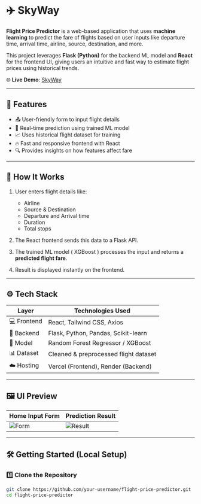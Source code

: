 # ✈️ SkyWay

**Flight Price Predictor** is a web-based application that uses **machine learning** to predict the fare of flights based on user inputs like departure time, arrival time, airline, source, destination, and more.

This project leverages **Flask (Python)** for the backend ML model and **React** for the frontend UI, giving users an intuitive and fast way to estimate flight prices using historical trends.

🌐 **Live Demo**: [SkyWay](https://flight-fare-predictor-rho.vercel.app/)

---

## 📌 Features

- 📤 User-friendly form to input flight details
- 🤖 Real-time prediction using trained ML model
- 📈 Uses historical flight dataset for training
- 🔥 Fast and responsive frontend with React
- 🔍 Provides insights on how features affect fare

---

## 🧠 How It Works

1. User enters flight details like:
   - Airline
   - Source & Destination
   - Departure and Arrival time
   - Duration
   - Total stops

2. The React frontend sends this data to a Flask API.

3. The trained ML model ( XGBoost ) processes the input and returns a **predicted flight fare**.

4. Result is displayed instantly on the frontend.

---

## ⚙️ Tech Stack

| Layer       | Technologies Used                     |
|-------------|----------------------------------------|
| 💻 Frontend  | React, Tailwind CSS, Axios            |
| 🧠 Backend   | Flask, Python, Pandas, Scikit-learn    |
| 🧪 Model     | Random Forest Regressor / XGBoost     |
| 📊 Dataset   | Cleaned & preprocessed flight dataset |
| ☁️ Hosting   | Vercel (Frontend), Render (Backend) |

---

## 🖼️ UI Preview

| Home Input Form | Prediction Result |
|-----------------|-------------------|
| ![Form](https://via.placeholder.com/400x200?text=Flight+Input+Form) | ![Result](https://via.placeholder.com/400x200?text=Predicted+Fare+Display) |

---

## 🛠️ Getting Started (Local Setup)

### 1️⃣ Clone the Repository

```bash
git clone https://github.com/your-username/flight-price-predictor.git
cd flight-price-predictor
